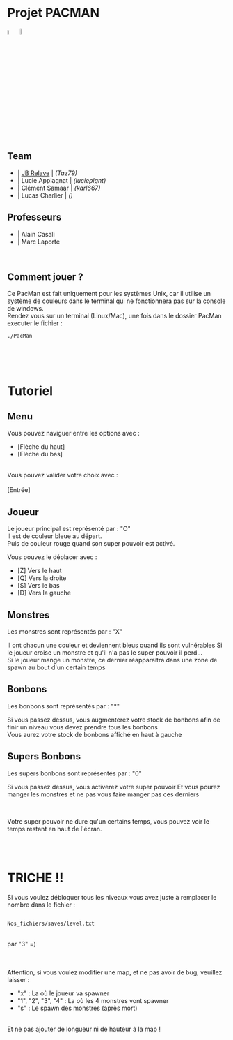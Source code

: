 # Projet PACMAN

<div>
  <img src="https://raw.githubusercontent.com/isocpp/logos/master/cpp_logo.png" width="5%">
  <img src="https://pbs.twimg.com/profile_images/560440414667157504/ZbRVuhQ0_400x400.png" width="6%">
</div>

<br/>

## Team

- | <bold><a href="http://www.relave-jb.fr" target="_blank">JB Relave</a></bold> | <i>(Taz79)</i>
- | <bold>Lucie Applagnat</bold> | <i>(lucieplgnt)</i>
- | <bold>Clément Samaar</bold> | <i>(karl667)</i>
- | <bold>Lucas Charlier</bold> | <i>()</i>


## Professeurs

- | <bold>Alain Casali</bold>
- | <bold>Marc Laporte</bold>

<br/>

## Comment jouer ?
Ce PacMan est fait uniquement pour les systèmes Unix, car il utilise un système de couleurs dans le terminal qui ne fonctionnera pas sur la console de windows.
<br/>
Rendez vous sur un terminal (Linux/Mac), une fois dans le dossier PacMan executer le fichier :
<br/>
<code>
./PacMan  
</code>

<br/><br/>

# Tutoriel
## Menu
Vous pouvez naviguer entre les options avec :
- [Flèche du haut]
- [Flèche du bas]
<br/>
Vous pouvez valider votre choix avec :<br/><br/>
  [Entrée]

## Joueur
Le joueur principal est représenté par : "O"
<br/>
Il est de couleur bleue au départ.<br/>
Puis de couleur rouge quand son super pouvoir est activé.<br/>
              		
Vous pouvez le déplacer avec :
              
- [Z] Vers le haut
- [Q] Vers la droite
- [S] Vers le bas
- [D] Vers la gauche

## Monstres
Les monstres sont représentés par : "X"<br/>

Il ont chacun une couleur et deviennent bleus quand ils sont vulnérables
Si le joueur croise un monstre et qu'il n'a pas le super pouvoir il perd...
<br/>
Si le joueur mange un monstre, ce dernier réapparaîtra dans une zone de spawn au bout d'un certain temps

## Bonbons
Les bonbons sont représentés par : "*" <br/>

Si vous passez dessus, vous augmenterez votre stock de bonbons afin de finir un niveau vous devez prendre tous les bonbons
<br/>
Vous aurez votre stock de bonbons affiché en haut à gauche

## Supers Bonbons
Les supers bonbons sont représentés par : "0" <br/>
              		
Si vous passez dessus, vous activerez votre super pouvoir
Et vous pourez manger les monstres et ne pas vous faire manger pas ces derniers
    
<br/>
    
Votre super pouvoir ne dure qu'un certains temps, vous pouvez voir le temps restant en haut de l'écran.

<br/><br/>

# TRICHE !!
Si vous voulez débloquer tous les niveaux vous avez juste à remplacer le nombre dans le fichier :
<br/>

<code>
Nos_fichiers/saves/level.txt  
</code>

<br/>

par "3" =)

<br/><br/>
Attention, si vous voulez modifier une map, et ne pas avoir de bug, veuillez laisser :
- "x" : La où le joueur va spawner
- "1", "2", "3", "4" : La où les 4 monstres vont spawner
- "s" : Le spawn des monstres (après mort)
<br/>
Et ne pas ajouter de longueur ni de hauteur à la map !
